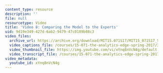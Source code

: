 ```yaml
---
content_type: resource
description: ''
file: null
resourcetype: Video
title: 'Video 8: Comparing the Model to the Experts'
uid: 9d19e349-427d-6ab2-9479-47c0189b88c3
video_files:
  archive_url: https://archive.org/download/MIT15.071S17/MIT15_071S17_Session_2.2.15_300k.mp4
  video_captions_file: /courses/15-071-the-analytics-edge-spring-2017/399f88689899524eb6bdf47939cd81e6_xYnq8nVcN4g.vtt
  video_thumbnail_file: https://img.youtube.com/vi/xYnq8nVcN4g/default.jpg
  video_transcript_file: /courses/15-071-the-analytics-edge-spring-2017/73d01a7dc94cf733e651d37ee4ddcf7d_xYnq8nVcN4g.pdf
video_metadata:
  youtube_id: xYnq8nVcN4g
---
```


